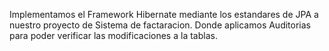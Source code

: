 Implementamos el Framework Hibernate mediante los estandares de JPA a nuestro proyecto de Sistema de factaracion.
Donde aplicamos Auditorias para poder verificar las modificaciones a la tablas.
